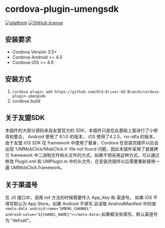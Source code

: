 # cordova-plugin-umengsdk
[![platform](https://img.shields.io/badge/platform-iOS%2FAndroid-lightgrey.svg?style=flat)](https://github.com/Old-Driver-HZ-Branch/cordova-plugin-umengsdk)
[![GitHub license](https://img.shields.io/github/license/mashape/apistatus.svg?style=flat)](https://github.com/Old-Driver-HZ-Branch/cordova-plugin-umengsdk/blob/master/LICENSE)


## 安装要求
- Cordova Version 3.5+
- Cordova-Android >= 4.0
- Cordova-iOS >= 4.0			

## 安装方式
1. ```cordova plugin add https://github.com/Old-Driver-HZ-Branch/cordova-plugin-umengsdk```            
2. cordova build

## 关于友盟SDK
本插件的大部分源码来自友盟官方的 SDK，本插件只是在此基础上面进行了小修改和整合， Android 使用了 6.1.0 的版本， iOS 使用了4.2.5，no-idfa 的版本。
由于友盟 iOS SDK 在 framework 中使用了替身，Cordova 在安装完插件以后会出现 ‘UMMobClick/MobClick.h’ file not found 问题，因此本插件采用了直接拷贝 framework 中二进制文件和头文件的方式。如果不想采用这种方式，可以通过修改 Plugin.xml  和 UMPlugin.m 中的头文件，在安装完插件以后需要重新替换一遍 UMMobClick.framework。

## 关于渠道号
在 JS 接口中，调用 init 方法的时候需要传入 App_Key 和 渠道号。 如果 iOS 不填写默认为 App Store。如果 Android 不填写,会读取 AndroidManifest 中的值
```<meta-data android:name="UMENG_CHANNEL" android:value="${CHANEL_NAME}"></meta-data>```,如果都没有填写，默认渠道号为 "defualt"。

